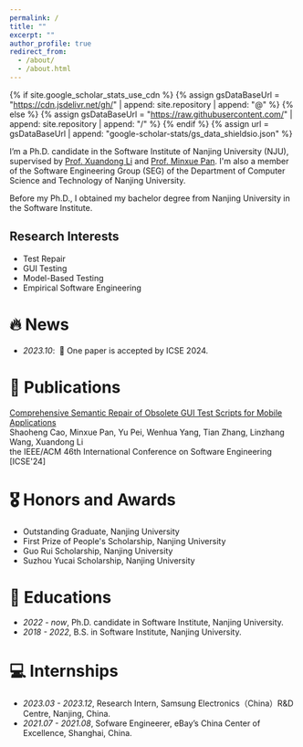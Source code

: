 ```yaml
---
permalink: /
title: ""
excerpt: ""
author_profile: true
redirect_from: 
  - /about/
  - /about.html
---
```


{% if site.google_scholar_stats_use_cdn %}
{% assign gsDataBaseUrl = "https://cdn.jsdelivr.net/gh/" | append: site.repository | append: "@" %}
{% else %}
{% assign gsDataBaseUrl = "https://raw.githubusercontent.com/" | append: site.repository | append: "/" %}
{% endif %}
{% assign url = gsDataBaseUrl | append: "google-scholar-stats/gs_data_shieldsio.json" %}

<span class='anchor' id='about-me'></span>

I’m a Ph.D. candidate in the Software Institute of Nanjing University (NJU), supervised by [Prof. Xuandong Li](https://cs.nju.edu.cn/lixuandong/index.htm) and [Prof. Minxue Pan](https://minxuepan.github.io/). I'm also a member of the Software Engineering Group (SEG) of the Department of Computer Science and Technology of Nanjing University.

Before my Ph.D., I obtained my bachelor degree from Nanjing University in the Software Institute.

<h2>Research Interests</h2>
<ul>
  <li>Test Repair</li>
  <li>GUI Testing</li>
  <li>Model-Based Testing</li>
  <li>Empirical Software Engineering</li>
</ul>



# 🔥 News
- *2023.10*: &nbsp;🎉 One paper is accepted by ICSE 2024.

# 📝 Publications 

<div>
  <div class="paper-title"><a href="https://dl.acm.org/doi/10.1145/3597503.3639108">Comprehensive Semantic Repair of Obsolete GUI Test Scripts for Mobile Applications</a></div>
  <div class="paper-authors"><span class="author-emphasis">Shaoheng Cao</span>, Minxue Pan, Yu Pei, Wenhua Yang, Tian Zhang, Linzhang Wang, Xuandong Li</div>
  <div class="paper-presenter">the IEEE/ACM 46th International Conference on Software Engineering &#91;ICSE'24&#93;</div>
 </div> 

# 🎖 Honors and Awards
- Outstanding Graduate, Nanjing University
- First Prize of People's Scholarship, Nanjing University
- Guo Rui Scholarship, Nanjing University
- Suzhou Yucai Scholarship, Nanjing University

# 📖 Educations
- *2022 - now*, Ph.D. candidate in Software Institute, Nanjing University.
- *2018 - 2022*, B.S. in Software Institute, Nanjing University. 

# 💻 Internships
- *2023.03 - 2023.12*, Research Intern, Samsung Electronics（China）R&D Centre, Nanjing, China.
- *2021.07 - 2021.08*, Sofware Engineerer, eBay’s China Center of Excellence, Shanghai, China.